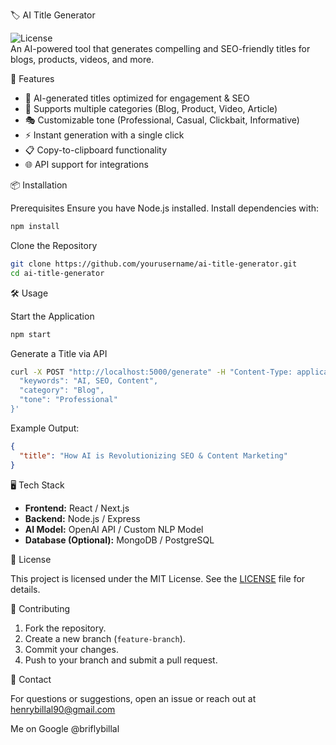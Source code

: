 
 🏷️ AI Title Generator

![License](https://img.shields.io/badge/license-MIT-blue.svg)  
An AI-powered tool that generates compelling and SEO-friendly titles for blogs, products, videos, and more.

 🚀 Features

- 🎯 AI-generated titles optimized for engagement & SEO  
- 📌 Supports multiple categories (Blog, Product, Video, Article)  
- 🎭 Customizable tone (Professional, Casual, Clickbait, Informative)  
- ⚡ Instant generation with a single click  
- 📋 Copy-to-clipboard functionality  
- 🌐 API support for integrations  

 📦 Installation

 Prerequisites
Ensure you have Node.js installed. Install dependencies with:

```sh
npm install
```

 Clone the Repository

```sh
git clone https://github.com/yourusername/ai-title-generator.git
cd ai-title-generator
```

 🛠️ Usage

 Start the Application

```sh
npm start
```

 Generate a Title via API

```sh
curl -X POST "http://localhost:5000/generate" -H "Content-Type: application/json" -d '{
  "keywords": "AI, SEO, Content",
  "category": "Blog",
  "tone": "Professional"
}'
```

 Example Output:
```json
{
  "title": "How AI is Revolutionizing SEO & Content Marketing"
}
```

 🖥️ Tech Stack

- **Frontend:** React / Next.js  
- **Backend:** Node.js / Express  
- **AI Model:** OpenAI API / Custom NLP Model  
- **Database (Optional):** MongoDB / PostgreSQL  

 📖 License

This project is licensed under the MIT License. See the [LICENSE](LICENSE) file for details.

 👥 Contributing

1. Fork the repository.  
2. Create a new branch (`feature-branch`).  
3. Commit your changes.  
4. Push to your branch and submit a pull request.  

 📩 Contact

For questions or suggestions, open an issue or reach out at henrybillal90@gmail.com  

Me on Google  @briflybillal 
```


